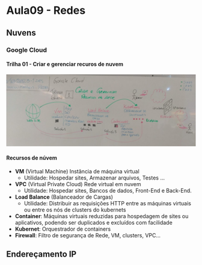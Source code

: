 # Aula09 - Redes
## Nuvens
### Google Cloud
#### Trilha 01 - Criar e gerenciar recuros de nuvem
![lousa](./lousa.jpg)
#### Recursos de núvem
- **VM** (Virtual Machine) Instância de máquina virtual
  - Utilidade: Hospedar sites, Armazenar arquivos, Testes ...
- **VPC** (Virtual Private Cloud) Rede virtual em nuvem
  - Utilidade: Hospedar sites, Bancos de dados, Front-End e Back-End.
- **Load Balance** (Balanceador de Cargas)
  - Utilidade: Distribuir as requisições HTTP entre as máquinas virtuais ou entre os nós de clusters do kubernets
- **Container**: Máquinas virtuais reduzidas para hospedagem de sites ou aplicativos, podendo ser duplicados e excluídos com facilidade
- **Kubernet**: Orquestrador de containers
- **Firewall**: Filtro de segurança de Rede, VM, clusters, VPC...

## Endereçamento IP